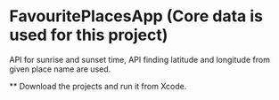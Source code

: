 # FavouritePlacesApp (Core data is used for this project)

API for sunrise and sunset time, API finding latitude and longitude from given place name are used.

** Download the projects and run it from Xcode.





